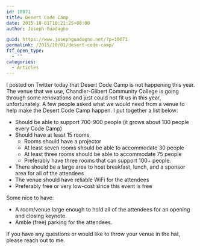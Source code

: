 ```yaml
---
id: 10071
title: Desert Code Camp
date: 2015-10-01T10:21:25+00:00
author: Joseph Guadagno

guid: https://www.josephguadagno.net/?p=10071
permalink: /2015/10/01/desert-code-camp/
ftf_open_type:
  - ""
categories:
  - Articles
---
```

I posted on Twitter today that Desert Code Camp is not happening this year.  The venue that we use, Chandler-Gilbert Community College is going through some renovations and just could not fit us in this year, unfortunately.  A few people asked what we would need from a venue to help make the Desert Code Camp happen.  I put together a list below:

* Should be able to support 700-900 people (it grows about 100 people every Code Camp)
* Should have at least 15 rooms
  * Rooms should have a projector
  * At least seven rooms should be able to accommodate 30 people
  * At least three rooms should be able to accommodate 75 people
  * Preferably have three rooms that can support 100+ people.
* There should be a large area to host breakfast, lunch, and a sponsor area for all of the attendees
* The venue should have reliable WiFi for the attendees
* Preferably free or very low-cost since this event is free

Some nice to have:

* A room/venue large enough to hold all of the attendees for an opening and closing keynote.
* Amble (free) parking for the attendees.

If you have any questions or would like to throw your venue in the hat, please reach out to me.